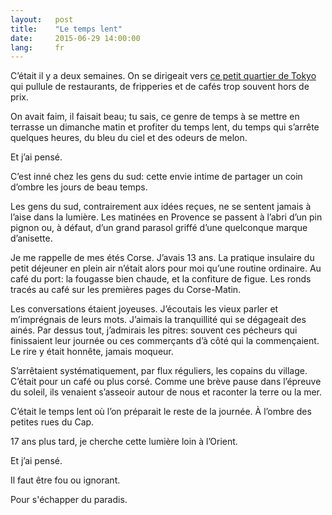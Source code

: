```yaml
---
layout:   post
title:    "Le temps lent"
date:     2015-06-29 14:00:00
lang:     fr
---
```


C’était il y a deux semaines. On se dirigeait vers [ce petit quartier de Tokyo](https://fr.wikipedia.org/wiki/Shimo-Kitazawa) qui pullule de restaurants, de fripperies et de cafés trop souvent hors de prix.

On avait faim, il faisait beau; tu sais, ce genre de temps à se mettre en terrasse un dimanche matin et profiter du temps lent, du temps qui s’arrête quelques heures, du bleu du ciel et des odeurs de melon.

Et j’ai pensé.

C’est inné chez les gens du sud: cette envie intime de partager un coin d’ombre les jours de beau temps.

Les gens du sud, contrairement aux idées reçues, ne se sentent jamais à l’aise dans la lumière. Les matinées en Provence se passent à l’abri d’un pin pignon ou, à défaut, d’un grand parasol griffé d’une quelconque marque d’anisette.

Je me rappelle de mes étés Corse. J’avais 13 ans. La pratique insulaire du petit déjeuner en plein air n’était alors pour moi qu’une routine ordinaire. Au café du port: la fougasse bien chaude, et la confiture de figue. Les ronds tracés au café sur les premières pages du Corse-Matin.

Les conversations étaient joyeuses. J’écoutais les vieux parler et m’imprégnais de leurs mots. J’aimais la tranquillité qui se dégageait des ainés. Par dessus tout, j’admirais les pitres: souvent ces pécheurs qui finissaient leur journée ou ces commerçants d’à côté qui la commençaient. Le rire y était honnête, jamais moqueur.

S’arrêtaient systématiquement, par flux réguliers, les copains du village. C’était pour un café ou plus corsé. Comme une brève pause dans l’épreuve du soleil, ils venaient s’asseoir autour de nous et raconter la terre ou la mer.

C’était le temps lent où l’on préparait le reste de la journée. À l’ombre des petites rues du Cap.

17 ans plus tard, je cherche cette lumière loin à l’Orient.

Et j’ai pensé.

Il faut être fou ou ignorant.

Pour s'échapper du paradis.
